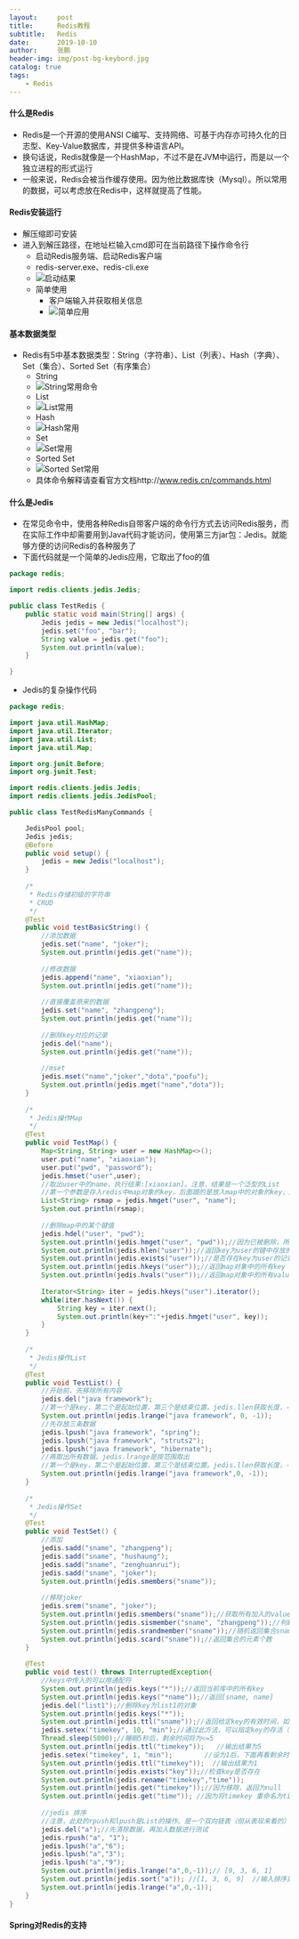```yaml
---
layout:     post 
title:      Redis教程
subtitle:   Redis
date:       2019-10-10
author:     张鹏
header-img: img/post-bg-keybord.jpg
catalog: true   
tags:                         
    - Redis
---
```


#### 什么是Redis

- Redis是一个开源的使用ANSI C编写、支持网络、可基于内存亦可持久化的日志型、Key-Value数据库，并提供多种语言API。
- 换句话说，Redis就像是一个HashMap，不过不是在JVM中运行，而是以一个独立进程的形式运行
- 一般来说，Redis会被当作缓存使用。因为他比数据库快（Mysql）。所以常用的数据，可以考虑放在Redis中，这样就提高了性能。

#### Redis安装运行

- 解压缩即可安装
- 进入到解压路径，在地址栏输入cmd即可在当前路径下操作命令行
   - 启动Redis服务端、启动Redis客户端
   - redis-server.exe、redis-cli.exe
   - ![启动结果](https://github.com/Jokerboozp/Jokerboozp.github.io/raw/master/img/%E6%89%B9%E6%B3%A8%202019-10-10%20092030.png)
   - 简单使用
      - 客户端输入并获取相关信息
      - ![简单应用](https://github.com/Jokerboozp/Jokerboozp.github.io/raw/master/img/%E6%89%B9%E6%B3%A8%202019-10-10%20092659.png)

#### 基本数据类型

- Redis有5中基本数据类型：String（字符串）、List（列表）、Hash（字典）、Set（集合）、Sorted Set（有序集合）
   - String
   - ![String常用命令](https://github.com/Jokerboozp/Jokerboozp.github.io/raw/master/img/%E6%89%B9%E6%B3%A8%202019-10-10%20093714.png)
   - List
   - ![List常用](https://github.com/Jokerboozp/Jokerboozp.github.io/raw/master/img/%E6%89%B9%E6%B3%A8%202019-10-10%20094025.png)
   - Hash
   - ![Hash常用](https://github.com/Jokerboozp/Jokerboozp.github.io/raw/master/img/%E6%89%B9%E6%B3%A8%202019-10-10%20094218.png)
   - Set
   - ![Set常用](https://github.com/Jokerboozp/Jokerboozp.github.io/raw/master/img/%E6%89%B9%E6%B3%A8%202019-10-10%20094418.png)
   - Sorted Set
   - ![Sorted Set常用](https://github.com/Jokerboozp/Jokerboozp.github.io/raw/master/img/%E6%89%B9%E6%B3%A8%202019-10-10%20094725.png)
   - 具体命令解释请查看官方文档http://www.redis.cn/commands.html

#### 什么是Jedis

- 在常见命令中，使用各种Redis自带客户端的命令行方式去访问Redis服务，而在实际工作中却需要用到Java代码才能访问，使用第三方jar包：Jedis。就能够方便的访问Redis的各种服务了
- 下面代码就是一个简单的Jedis应用，它取出了foo的值

```java
package redis;

import redis.clients.jedis.Jedis;

public class TestRedis {
	public static void main(String[] args) {
		Jedis jedis = new Jedis("localhost");
		jedis.set("foo", "bar");
		String value = jedis.get("foo");
		System.out.println(value);
	}

}
```
- Jedis的复杂操作代码

```java
package redis;

import java.util.HashMap;
import java.util.Iterator;
import java.util.List;
import java.util.Map;

import org.junit.Before;
import org.junit.Test;

import redis.clients.jedis.Jedis;
import redis.clients.jedis.JedisPool;

public class TestRedisManyCommands {

	JedisPool pool;
	Jedis jedis;
	@Before
	public void setup() {
		jedis = new Jedis("localhost");
	}
	
	/*
	 * Redis存储初级的字符串
	 * CRUD
	 */
	@Test
	public void testBasicString() {
		//添加数据
		jedis.set("name", "joker");
		System.out.println(jedis.get("name"));
		
		//修改数据
		jedis.append("name", "xiaoxian");
		System.out.println(jedis.get("name"));
		
		//直接覆盖原来的数据
		jedis.set("name", "zhangpeng");
		System.out.println(jedis.get("name"));
		
		//删除key对应的记录
		jedis.del("name");
		System.out.println(jedis.get("name"));
		
		//mset
		jedis.mset("name","joker","dota","poofu");
		System.out.println(jedis.mget("name","dota"));
	}
	
	/*
	 * Jedis操作Map
	 */
	@Test
	public void TestMap() {
		Map<String, String> user = new HashMap<>();
		user.put("name", "xiaoxian");
		user.put("pwd", "password");
		jedis.hmset("user",user);
		//取出user中的name，执行结果:[xiaoxian]。注意，结果是一个泛型的List
		//第一个参数是存入redis中map对象的key，后面跟的是放入map中的对象的key，后面的key可以跟多个，是可变参数
		List<String> rsmap = jedis.hmget("user", "name");
		System.out.println(rsmap);
		
		//删除map中的某个键值
		jedis.hdel("user", "pwd");
		System.out.println(jedis.hmget("user", "pwd"));//因为已被删除，所以返回的是null
		System.out.println(jedis.hlen("user"));//返回key为user的键中存放的值的个数1
		System.out.println(jedis.exists("user"));//是否存在key为user的记录，返回true
		System.out.println(jedis.hkeys("user"));//返回map对象中的所有key [name]
		System.out.println(jedis.hvals("user"));//返回map对象中的所有value [xiaoxian]
		
		Iterator<String> iter = jedis.hkeys("user").iterator();
		while(iter.hasNext()) {
			String key = iter.next();
			System.out.println(key+":"+jedis.hmget("user", key));
		}
	}
	
	/*
	 * Jedis操作List
	 */
	@Test
	public void TestList() {
		//开始前，先移除所有内容
		jedis.del("java framework");
		//第一个是key，第二个是起始位置，第三个是结束位置。jedis.llen获取长度，-1表示取得所有
		System.out.println(jedis.lrange("java framework", 0, -1));
		//先存放三条数据
		jedis.lpush("java framework", "spring");
		jedis.lpush("java framework", "struts2");
		jedis.lpush("java framework", "hibernate");
		//再取出所有数据。jedis.lrange是按范围取出
		//第一个是key，第二个是起始位置，第三个是结束位置。jedis.llen获取长度，-1表示取得所有
		System.out.println(jedis.lrange("java framework",0, -1));
	}
	
	/*
	 * Jedis操作Set
	 */
	@Test
	public void TestSet() {
		//添加
		jedis.sadd("sname", "zhangpeng");
		jedis.sadd("sname", "hushaung");
		jedis.sadd("sname", "zenghuanrui");
		jedis.sadd("sname", "joker");
		System.out.println(jedis.smembers("sname"));
		
		//移除joker
		jedis.srem("sname", "joker");
		System.out.println(jedis.smembers("sname"));//获取所有加入的value
		System.out.println(jedis.sismember("sname", "zhangpeng"));//判断zhangpeng是否是sname集合的元素
		System.out.println(jedis.srandmember("sname"));//随机返回集合sname中的一个元素
		System.out.println(jedis.scard("sname"));//返回集合的元素个数
	}
	
	@Test
	public void test() throws InterruptedException{
		//keys中传入的可以用通配符
		System.out.println(jedis.keys("*"));//返回当前库中的所有key
		System.out.println(jedis.keys("*name"));//返回[sname, name]
		jedis.del("list1");//删除key为list1的对象
		System.out.println(jedis.keys("*"));
		System.out.println(jedis.ttl("sname"));//返回给定key的有效时间，如果是-1则表示永远有效 
        jedis.setex("timekey", 10, "min");//通过此方法，可以指定key的存活（有效时间） 时间为秒 
        Thread.sleep(5000);//睡眠5秒后，剩余时间将为<=5 
        System.out.println(jedis.ttl("timekey"));   //输出结果为5 
        jedis.setex("timekey", 1, "min");        //设为1后，下面再看剩余时间就是1了 
        System.out.println(jedis.ttl("timekey"));  //输出结果为1 
        System.out.println(jedis.exists("key"));//检查key是否存在 
        System.out.println(jedis.rename("timekey","time")); 
        System.out.println(jedis.get("timekey"));//因为移除，返回为null 
        System.out.println(jedis.get("time")); //因为将timekey 重命名为time 所以可以取得值 min 
 
        //jedis 排序 
        //注意，此处的rpush和lpush是List的操作。是一个双向链表（但从表现来看的） 
        jedis.del("a");//先清除数据，再加入数据进行测试 
        jedis.rpush("a", "1"); 
        jedis.lpush("a","6"); 
        jedis.lpush("a","3"); 
        jedis.lpush("a","9"); 
        System.out.println(jedis.lrange("a",0,-1));// [9, 3, 6, 1] 
        System.out.println(jedis.sort("a")); //[1, 3, 6, 9]  //输入排序后结果 
        System.out.println(jedis.lrange("a",0,-1)); 
	}
}
```

#### Spring对Redis的支持